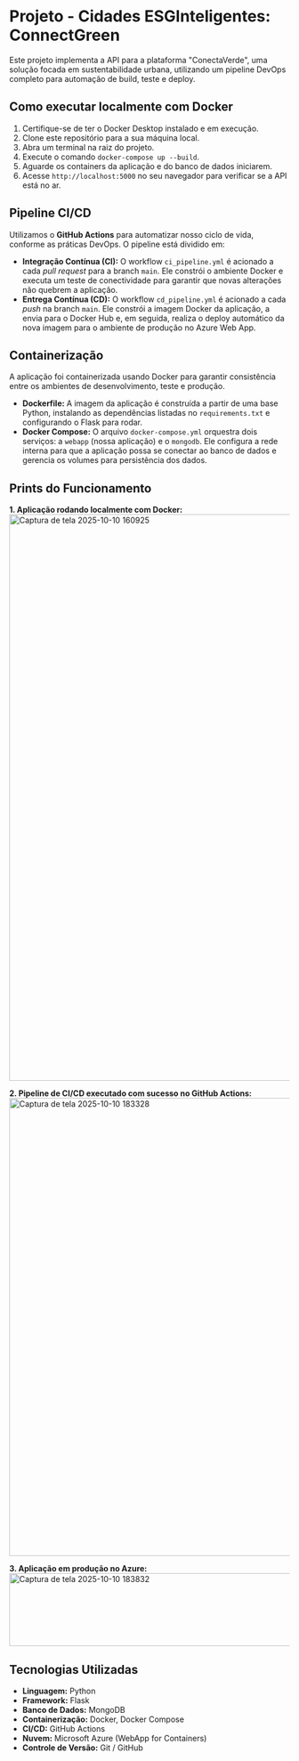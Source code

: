 # Projeto - Cidades ESGInteligentes: ConnectGreen

Este projeto implementa a API para a plataforma "ConectaVerde", uma solução focada em sustentabilidade urbana, utilizando um pipeline DevOps completo para automação de build, teste e deploy.

## Como executar localmente com Docker

1.  Certifique-se de ter o Docker Desktop instalado e em execução.
2.  Clone este repositório para a sua máquina local.
3.  Abra um terminal na raiz do projeto.
4.  Execute o comando `docker-compose up --build`.
5.  Aguarde os containers da aplicação e do banco de dados iniciarem.
6.  Acesse `http://localhost:5000` no seu navegador para verificar se a API está no ar.

## Pipeline CI/CD

Utilizamos o **GitHub Actions** para automatizar nosso ciclo de vida, conforme as práticas DevOps. O pipeline está dividido em:

* **Integração Contínua (CI):** O workflow `ci_pipeline.yml` é acionado a cada *pull request* para a branch `main`. Ele constrói o ambiente Docker e executa um teste de conectividade para garantir que novas alterações não quebrem a aplicação.
* **Entrega Contínua (CD):** O workflow `cd_pipeline.yml` é acionado a cada *push* na branch `main`. Ele constrói a imagem Docker da aplicação, a envia para o Docker Hub e, em seguida, realiza o deploy automático da nova imagem para o ambiente de produção no Azure Web App.

## Containerização

A aplicação foi containerizada usando Docker para garantir consistência entre os ambientes de desenvolvimento, teste e produção.

* **Dockerfile:** A imagem da aplicação é construída a partir de uma base Python, instalando as dependências listadas no `requirements.txt` e configurando o Flask para rodar.
* **Docker Compose:** O arquivo `docker-compose.yml` orquestra dois serviços: a `webapp` (nossa aplicação) e o `mongodb`. Ele configura a rede interna para que a aplicação possa se conectar ao banco de dados e gerencia os volumes para persistência dos dados.

## Prints do Funcionamento

**1. Aplicação rodando localmente com Docker:**
<img width="1919" height="1018" alt="Captura de tela 2025-10-10 160925" src="https://github.com/user-attachments/assets/3a4f1ba7-a9b7-4193-9def-96e7aa3e26dd" />


**2. Pipeline de CI/CD executado com sucesso no GitHub Actions:**
<img width="1919" height="823" alt="Captura de tela 2025-10-10 183328" src="https://github.com/user-attachments/assets/7bb9cc23-54d2-4541-9c5f-c96a17cd5cf0" />


**3. Aplicação em produção no Azure:**
<img width="1039" height="131" alt="Captura de tela 2025-10-10 183832" src="https://github.com/user-attachments/assets/caf451df-18b5-4fa6-80f9-3624f7db3344" />


## Tecnologias Utilizadas

* **Linguagem:** Python
* **Framework:** Flask
* **Banco de Dados:** MongoDB
* **Containerização:** Docker, Docker Compose
* **CI/CD:** GitHub Actions
* **Nuvem:** Microsoft Azure (WebApp for Containers)
* **Controle de Versão:** Git / GitHub
